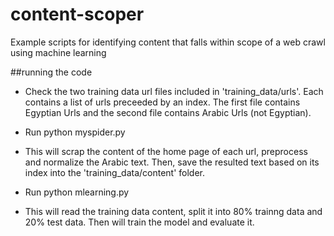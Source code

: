 # content-scoper
Example scripts for identifying content that falls within scope of a web crawl using machine learning

##running the code

- Check the two training data url files included in 'training_data/urls'. Each contains a list of urls preceeded by an index. The first file contains Egyptian Urls and the second file contains Arabic Urls (not Egyptian).

- Run python myspider.py
- This will scrap the content of the home page of each url, preprocess and normalize the Arabic text. Then, save the resulted text based on its index into the 'training_data/content' folder. 

- Run python mlearning.py
- This will read the training data content, split it into 80% trainng data and 20% test data. Then will train the model and evaluate it.

 
